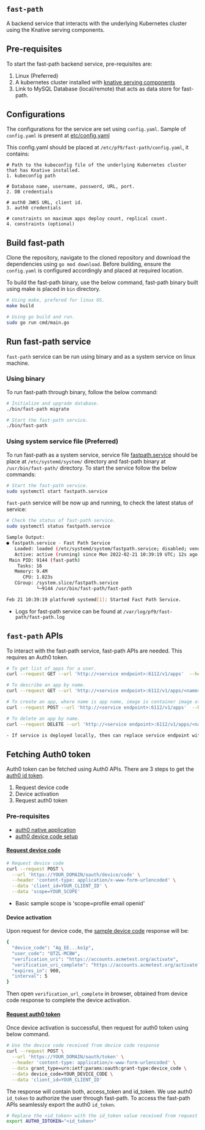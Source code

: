 ## `fast-path`

A backend service that interacts with the underlying Kubernetes cluster using the Knative serving components.

## Pre-requisites
To start the fast-path backend service, pre-requisites are:

1. Linux (Preferred)
2. A kubernetes cluster installed with [knative serving components](https://platform9.com/blog/how-to-set-up-knative-serving-on-kubernetes/)
3. Link to MySQL Database (local/remote) that acts as data store for fast-path.

## Configurations
The configurations for the service are set using `config.yaml`. Sample of `config.yaml` is present at [etc/config.yaml](etc/config.yaml)

This config.yaml should be placed at `/etc/pf9/fast-path/config.yaml`, it contains: 

```
# Path to the kubeconfig file of the underlying Kubernetes cluster that has Knative installed.
1. kubeconfig path

# Database name, username, password, URL, port. 
2. DB credentials

# auth0 JWKS URL, client id.
3. auth0 credentials

# constraints on maximum apps deploy count, replical count.
4. constraints (optional)
```

## Build fast-path

Clone the repository, navigate to the cloned repository and download the dependencies using `go mod download`. Before building, ensure the `config.yaml` is configured accordingly and placed at required location.

To build the fast-path binary, use the below command, fast-path binary built using make is placed in `bin` directory.

```sh
# Using make, prefered for linux OS.
make build

# Using go build and run.
sudo go run cmd/main.go
```

## Run fast-path service

`fast-path` service can be run using binary and as a system service on linux machine.

### Using binary
To run fast-path through binary, follow the below command:
```sh
# Initialize and upgrade database.
./bin/fast-path migrate

# Start the fast-path service.
./bin/fast-path
```

### Using system service file (Preferred)
To run fast-path as a system service, service file [fastpath.service](fastpath.service) should be place at `/etc/systemd/system/` directory and fast-path binary at `/usr/bin/fast-path/` directory. To start the service follow the below commands:

```sh
# Start the fast-path service.
sudo systemctl start fastpath.service
```

`fast-path` service will be now up and running, to check the latest status of service:

```sh
# Check the status of fast-path service.
sudo systemctl status fastpath.service

Sample Output:
● fastpath.service - Fast Path Service
   Loaded: loaded (/etc/systemd/system/fastpath.service; disabled; vendor preset: enabled)
   Active: active (running) since Mon 2022-02-21 10:39:19 UTC; 12s ago
 Main PID: 9144 (fast-path)
    Tasks: 16
   Memory: 9.4M
      CPU: 1.823s
   CGroup: /system.slice/fastpath.service
           └─9144 /usr/bin/fast-path/fast-path

Feb 21 10:39:19 platform9 systemd[1]: Started Fast Path Service.
``` 


* Logs for fast-path service can be found at `/var/log/pf9/fast-path/fast-path.log`

## `fast-path` APIs
To interact with the fast-path service, fast-path APIs are needed. This requires an Auth0 token.

```sh
# To get list of apps for a user.
curl --request GET --url 'http://<service endpoint>:6112/v1/apps'  --header "Authorization: Bearer ${AUTH0_IDTOKEN}" | jq .

# To describe an app by name.
curl --request GET --url 'http://<service endpoint>:6112/v1/apps/<name>'  --header "Authorization: Bearer ${AUTH0_IDTOKEN}" | jq .

# To create an app, where name is app name, image is container image of app, envs is environment variables with key:value pairs list, port is container port to access app.
curl --request POST --url 'http://<service endpoint>:6112/v1/apps'  --header "Authorization: Bearer ${AUTH0_IDTOKEN}" --data '{"name": "<appname>", "image": "<container image>", "envs": [{ "key":"<key>", "value":"<value>"}], "port": "<port>"}'

# To delete an app by name.
curl --request DELETE --url 'http://<service endpoint>:6112/v1/apps/<name>'  --header "Authorization: Bearer ${AUTH0_IDTOKEN}"

- If service is deployed locally, then can replace service endpoint with 127.0.0.1
```

## Fetching Auth0 token
Auth0 token can be fetched using Auth0 APIs. There are 3 steps to get the [auth0 id token](https://auth0.com/docs/quickstart/native/device).

1. Request device code
2. Device activation
3. Request auth0 token

### **Pre-requisites**
* [auth0 native application](https://auth0.com/docs/get-started/auth0-overview/create-applications/native-apps)
* [auth0 device code setup](https://auth0.com/docs/quickstart/native/device#prerequisites)

#### [**Request device code**](https://auth0.com/docs/quickstart/native/device#request-device-code)

```sh
# Request device code 
curl --request POST \
  --url 'https://YOUR_DOMAIN/oauth/device/code' \
  --header 'content-type: application/x-www-form-urlencoded' \
  --data 'client_id=YOUR_CLIENT_ID' \
  --data 'scope=YOUR_SCOPE' 
```
- Basic sample scope is 'scope=profile email openid'

#### **Device activation**
Upon request for device code, the [sample device code](https://auth0.com/docs/quickstart/native/device#device-code-response) response will be:
```sh
{
  "device_code": "Ag_EE...ko1p",
  "user_code": "QTZL-MCBW",
  "verification_uri": "https://accounts.acmetest.org/activate",
  "verification_uri_complete": "https://accounts.acmetest.org/activate?user_code=QTZL-MCBW",
  "expires_in": 900,
  "interval": 5
}
```

Then open `verification_url_complete` in browser, obtained from device code response to complete the device activation. 

#### [**Request auth0 token**](https://auth0.com/docs/quickstart/native/device#example-request-token-post-to-token-url)

Once device activation is successful, then request for auth0 token using below command.
```sh
# Use the device code received from device code response
curl --request POST \
  --url 'https://YOUR_DOMAIN/oauth/token' \
  --header 'content-type: application/x-www-form-urlencoded' \
  --data grant_type=urn:ietf:params:oauth:grant-type:device_code \
  --data device_code=YOUR_DEVICE_CODE \
  --data 'client_id=YOUR_CLIENT_ID'
```

The response will contain both, access_token and id_token. We use auth0 `id_token` to authorize the user through fast-path. To access the fast-path APIs seamlessly export the auth0 `id_token`. 

```sh
# Replace the <id_token> with the id_token value received from request auth0 token.
export AUTH0_IDTOKEN="<id_token>"
```